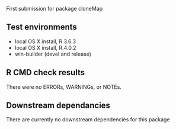 First submission for package cloneMap

## Test environments
* local OS X install, R 3.6.3
* local OS X install, R.4.0.2
* win-builder (devel and release)

## R CMD check results
There were no ERRORs, WARNINGs, or NOTEs.

## Downstream dependancies

There are currently no downstream dependencies for this package

